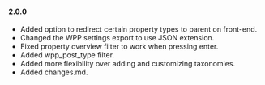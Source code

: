 #### 2.0.0
* Added option to redirect certain property types to parent on front-end.
* Changed the WPP settings export to use JSON extension.
* Fixed property overview filter to work when pressing enter.
* Added wpp_post_type filter.
* Added more flexibility over adding and customizing taxonomies. 
* Added changes.md.